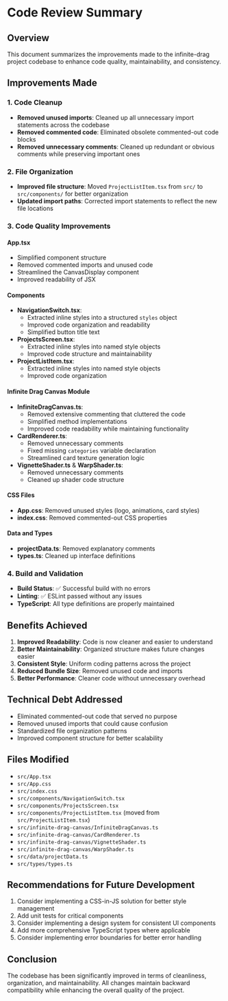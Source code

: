 # Code Review Summary

## Overview

This document summarizes the improvements made to the infinite-drag project codebase to enhance code quality, maintainability, and consistency.

## Improvements Made

### 1. Code Cleanup

- **Removed unused imports**: Cleaned up all unnecessary import statements across the codebase
- **Removed commented code**: Eliminated obsolete commented-out code blocks
- **Removed unnecessary comments**: Cleaned up redundant or obvious comments while preserving important ones

### 2. File Organization

- **Improved file structure**: Moved `ProjectListItem.tsx` from `src/` to `src/components/` for better organization
- **Updated import paths**: Corrected import statements to reflect the new file locations

### 3. Code Quality Improvements

#### App.tsx

- Simplified component structure
- Removed commented imports and unused code
- Streamlined the CanvasDisplay component
- Improved readability of JSX

#### Components

- **NavigationSwitch.tsx**:
  - Extracted inline styles into a structured `styles` object
  - Improved code organization and readability
  - Simplified button title text
- **ProjectsScreen.tsx**:
  - Extracted inline styles into named style objects
  - Improved code structure and maintainability
- **ProjectListItem.tsx**:
  - Extracted inline styles into named style objects
  - Improved code organization

#### Infinite Drag Canvas Module

- **InfiniteDragCanvas.ts**:
  - Removed extensive commenting that cluttered the code
  - Simplified method implementations
  - Improved code readability while maintaining functionality
- **CardRenderer.ts**:
  - Removed unnecessary comments
  - Fixed missing `categories` variable declaration
  - Streamlined card texture generation logic
- **VignetteShader.ts** & **WarpShader.ts**:
  - Removed unnecessary comments
  - Cleaned up shader code structure

#### CSS Files

- **App.css**: Removed unused styles (logo, animations, card styles)
- **index.css**: Removed commented-out CSS properties

#### Data and Types

- **projectData.ts**: Removed explanatory comments
- **types.ts**: Cleaned up interface definitions

### 4. Build and Validation

- **Build Status**: ✅ Successful build with no errors
- **Linting**: ✅ ESLint passed without any issues
- **TypeScript**: All type definitions are properly maintained

## Benefits Achieved

1. **Improved Readability**: Code is now cleaner and easier to understand
2. **Better Maintainability**: Organized structure makes future changes easier
3. **Consistent Style**: Uniform coding patterns across the project
4. **Reduced Bundle Size**: Removed unused code and imports
5. **Better Performance**: Cleaner code without unnecessary overhead

## Technical Debt Addressed

- Eliminated commented-out code that served no purpose
- Removed unused imports that could cause confusion
- Standardized file organization patterns
- Improved component structure for better scalability

## Files Modified

- `src/App.tsx`
- `src/App.css`
- `src/index.css`
- `src/components/NavigationSwitch.tsx`
- `src/components/ProjectsScreen.tsx`
- `src/components/ProjectListItem.tsx` (moved from `src/ProjectListItem.tsx`)
- `src/infinite-drag-canvas/InfiniteDragCanvas.ts`
- `src/infinite-drag-canvas/CardRenderer.ts`
- `src/infinite-drag-canvas/VignetteShader.ts`
- `src/infinite-drag-canvas/WarpShader.ts`
- `src/data/projectData.ts`
- `src/types/types.ts`

## Recommendations for Future Development

1. Consider implementing a CSS-in-JS solution for better style management
2. Add unit tests for critical components
3. Consider implementing a design system for consistent UI components
4. Add more comprehensive TypeScript types where applicable
5. Consider implementing error boundaries for better error handling

## Conclusion

The codebase has been significantly improved in terms of cleanliness, organization, and maintainability. All changes maintain backward compatibility while enhancing the overall quality of the project.
